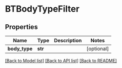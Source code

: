 # BTBodyTypeFilter

## Properties
Name | Type | Description | Notes
------------ | ------------- | ------------- | -------------
**body_type** | **str** |  | [optional] 

[[Back to Model list]](../README.md#documentation-for-models) [[Back to API list]](../README.md#documentation-for-api-endpoints) [[Back to README]](../README.md)



